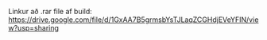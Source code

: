 Linkur að .rar file af build:
https://drive.google.com/file/d/1GxAA7B5grmsbYsTJLaqZCGHdjEVeYFIN/view?usp=sharing
